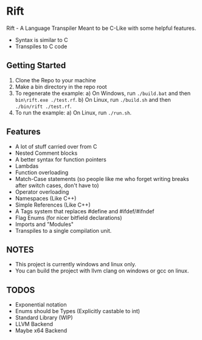 # Rift
Rift - A Language Transpiler
Meant to be C-Like with some helpful features.
- Syntax is similar to C
- Transpiles to C code

## Getting Started
1) Clone the Repo to your machine
2) Make a bin directory in the repo root
3) To regenerate the example:
    a) On Windows, run `./build.bat` and then `bin\rift.exe ./test.rf`.
    b) On Linux, run `./build.sh` and then `./bin/rift ./test.rf`.
4) To run the example:
    a) On Linux, run `./run.sh`.

## Features
- A lot of stuff carried over from C
- Nested Comment blocks
- A better syntax for function pointers
- Lambdas
- Function overloading
- Match-Case statements (so people like me who forget writing breaks after switch cases, don't have to)
- Operator overloading
- Namespaces (Like C++)
- Simple References (Like C++)
- A Tags system that replaces #define and #ifdef/#ifndef
- Flag Enums (for nicer bitfield declarations)
- Imports and "Modules"
- Transpiles to a single compilation unit.

## NOTES
- This project is currently windows and linux only.
- You can build the project with llvm clang on windows or gcc on linux.

## TODOS
- Exponential notation
- Enums should be Types (Explicitly castable to int)
- Standard Library (WIP)
- LLVM Backend
- Maybe x64 Backend
